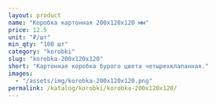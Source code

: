 ```yaml
---
layout: product
name: "Коробка картонная 200x120x120 мм"
price: 12.5
unit: "₽/шт"
min_qty: "100 шт"
category: "korobki"
slug: "korobka-200x120x120"
short: "Картонная коробка бурого цвета четырехклапанная."
images:
  - "/assets/img/korobka-200x120x120.png"
permalink: /katalog/korobki/korobka-200x120x120/
---
```

